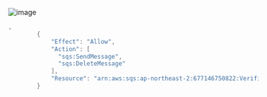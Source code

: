 
![image](https://user-images.githubusercontent.com/52392004/174974181-af7b79c3-8d77-4098-8536-e45289e354f7.png)


```java
,
        {
            "Effect": "Allow",
            "Action": [
              "sqs:SendMessage",
              "sqs:DeleteMessage"
            ],
            "Resource": "arn:aws:sqs:ap-northeast-2:677146750822:VerificationQueue"
        }
```        
